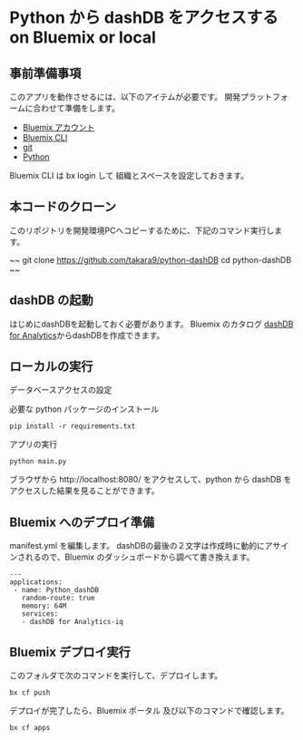 # Python から dashDB をアクセスする on Bluemix or local

## 事前準備事項

このアプリを動作させるには、以下のアイテムが必要です。 開発プラットフォームに合わせて準備をします。

* [Bluemix アカウント](https://console.ng.bluemix.net/)
* [Bluemix CLI](https://clis.ng.bluemix.net/ui/home.html)
* [git](https://git-scm.com/)
* [Python](https://www.python.org/)

Bluemix CLI は bx login して 組織とスペースを設定しておきます。


## 本コードのクローン
このリポジトリを開発環境PCへコピーするために、下記のコマンド実行します。 

~~
git clone https://github.com/takara9/python-dashDB
cd python-dashDB
~~

## dashDB の起動

はじめにdashDBを起動しておく必要があります。 Bluemix のカタログ [dashDB for Analytics](https://console.ng.bluemix.net/catalog/services/dashdb-for-analytics?env_id=ibm:yp:us-south&taxonomyNavigation=cf-apps)からdashDBを作成できます。


## ローカルの実行

データベースアクセスの設定



必要な python パッケージのインストール

~~~
pip install -r requirements.txt
~~~
アプリの実行

~~~
python main.py
~~~

ブラウザから http://localhost:8080/ をアクセスして、python から dashDB をアクセスした結果を見ることができます。


## Bluemix へのデプロイ準備

manifest.yml を編集します。 dashDBの最後の２文字は作成時に動的にアサインされるので、Bluemix のダッシュボードから調べて書き換えます。

~~~
---
applications:
 - name: Python_dashDB
   random-route: true
   memory: 64M
   services:
   - dashDB for Analytics-iq
~~~
  

## Bluemix デプロイ実行
このフォルダで次のコマンドを実行して、デプロイします。

~~~
bx cf push
~~~
デプロイが完了したら、Bluemix ポータル 及び以下のコマンドで確認します。

~~~
bx cf apps
~~~





